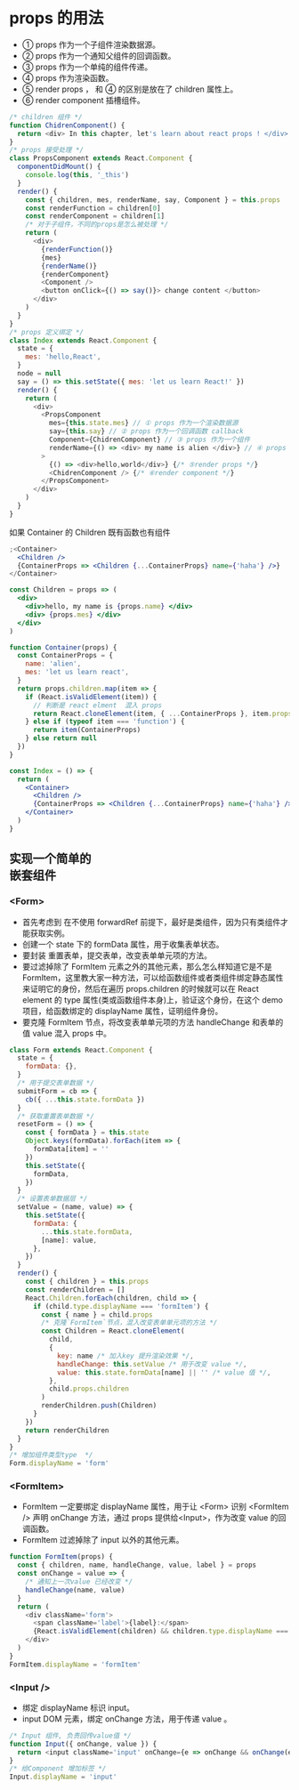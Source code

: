 # props 的用法

- ① props 作为一个子组件渲染数据源。
- ② props 作为一个通知父组件的回调函数。
- ③ props 作为一个单纯的组件传递。
- ④ props 作为渲染函数。
- ⑤ render props ， 和 ④ 的区别是放在了 children 属性上。
- ⑥ render component 插槽组件。

```js
/* children 组件 */
function ChidrenComponent() {
  return <div> In this chapter, let's learn about react props ! </div>
}
/* props 接受处理 */
class PropsComponent extends React.Component {
  componentDidMount() {
    console.log(this, '_this')
  }
  render() {
    const { children, mes, renderName, say, Component } = this.props
    const renderFunction = children[0]
    const renderComponent = children[1]
    /* 对于子组件，不同的props是怎么被处理 */
    return (
      <div>
        {renderFunction()}
        {mes}
        {renderName()}
        {renderComponent}
        <Component />
        <button onClick={() => say()}> change content </button>
      </div>
    )
  }
}
/* props 定义绑定 */
class Index extends React.Component {
  state = {
    mes: 'hello,React',
  }
  node = null
  say = () => this.setState({ mes: 'let us learn React!' })
  render() {
    return (
      <div>
        <PropsComponent
          mes={this.state.mes} // ① props 作为一个渲染数据源
          say={this.say} // ② props 作为一个回调函数 callback
          Component={ChidrenComponent} // ③ props 作为一个组件
          renderName={() => <div> my name is alien </div>} // ④ props 作为渲染函数
        >
          {() => <div>hello,world</div>} {/* ⑤render props */}
          <ChidrenComponent /> {/* ⑥render component */}
        </PropsComponent>
      </div>
    )
  }
}
```

如果 Container 的 Children 既有函数也有组件

```jsx
;<Container>
  <Children />
  {ContainerProps => <Children {...ContainerProps} name={'haha'} />}
</Container>

const Children = props => (
  <div>
    <div>hello, my name is {props.name} </div>
    <div> {props.mes} </div>
  </div>
)

function Container(props) {
  const ContainerProps = {
    name: 'alien',
    mes: 'let us learn react',
  }
  return props.children.map(item => {
    if (React.isValidElement(item)) {
      // 判断是 react elment  混入 props
      return React.cloneElement(item, { ...ContainerProps }, item.props.children)
    } else if (typeof item === 'function') {
      return item(ContainerProps)
    } else return null
  })
}

const Index = () => {
  return (
    <Container>
      <Children />
      {ContainerProps => <Children {...ContainerProps} name={'haha'} />}
    </Container>
  )
}
```

## 实现一个简单的 <Form> <FormItem>嵌套组件

### \<Form>

- 首先考虑到 <Form> 在不使用 forwardRef 前提下，最好是类组件，因为只有类组件才能获取实例。
- 创建一个 state 下的 formData 属性，用于收集表单状态。
- 要封装 重置表单，提交表单，改变表单单元项的方法。
- 要过滤掉除了 FormItem 元素之外的其他元素，那么怎么样知道它是不是 FormItem，这里教大家一种方法，可以给函数组件或者类组件绑定静态属性来证明它的身份，然后在遍历 props.children 的时候就可以在 React element 的 type 属性(类或函数组件本身)上，验证这个身份，在这个 demo 项目，给函数绑定的 displayName 属性，证明组件身份。
- 要克隆 FormItem 节点，将改变表单单元项的方法 handleChange 和表单的值 value 混入 props 中。

```js
class Form extends React.Component {
  state = {
    formData: {},
  }
  /* 用于提交表单数据 */
  submitForm = cb => {
    cb({ ...this.state.formData })
  }
  /* 获取重置表单数据 */
  resetForm = () => {
    const { formData } = this.state
    Object.keys(formData).forEach(item => {
      formData[item] = ''
    })
    this.setState({
      formData,
    })
  }
  /* 设置表单数据层 */
  setValue = (name, value) => {
    this.setState({
      formData: {
        ...this.state.formData,
        [name]: value,
      },
    })
  }
  render() {
    const { children } = this.props
    const renderChildren = []
    React.Children.forEach(children, child => {
      if (child.type.displayName === 'formItem') {
        const { name } = child.props
        /* 克隆`FormItem`节点，混入改变表单单元项的方法 */
        const Children = React.cloneElement(
          child,
          {
            key: name /* 加入key 提升渲染效果 */,
            handleChange: this.setValue /* 用于改变 value */,
            value: this.state.formData[name] || '' /* value 值 */,
          },
          child.props.children
        )
        renderChildren.push(Children)
      }
    })
    return renderChildren
  }
}
/* 增加组件类型type  */
Form.displayName = 'form'
```

### \<FormItem>

- FormItem 一定要绑定 displayName 属性，用于让 \<Form> 识别 \<FormItem />
  声明 onChange 方法，通过 props 提供给\<Input>，作为改变 value 的回调函数。
- FormItem 过滤掉除了 input 以外的其他元素。

```js
function FormItem(props) {
  const { children, name, handleChange, value, label } = props
  const onChange = value => {
    /* 通知上一次value 已经改变 */
    handleChange(name, value)
  }
  return (
    <div className='form'>
      <span className='label'>{label}:</span>
      {React.isValidElement(children) && children.type.displayName === 'input' ? React.cloneElement(children, { onChange, value }) : null}
    </div>
  )
}
FormItem.displayName = 'formItem'
```

### \<Input />

- 绑定 displayName 标识 input。
- input DOM 元素，绑定 onChange 方法，用于传递 value 。

```js
/* Input 组件, 负责回传value值 */
function Input({ onChange, value }) {
  return <input className='input' onChange={e => onChange && onChange(e.target.value)} value={value} />
}
/* 给Component 增加标签 */
Input.displayName = 'input'
```
